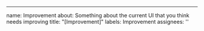 ---
name: Improvement
about: Something about the current UI that you think needs improving
title: "[Improvement]"
labels: Improvement
assignees: ''
